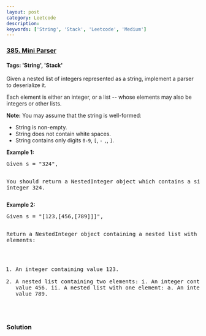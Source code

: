 ```yaml
---
layout: post
category: Leetcode
description: 
keywords: ['String', 'Stack', 'Leetcode', 'Medium']
---
```

### [385. Mini Parser](https://leetcode.com/problems/mini-parser)

#### Tags: 'String', 'Stack'

<div class="content__u3I1 question-content__JfgR"><div><p>Given a nested list of integers represented as a string, implement a parser to deserialize it.</p>
<p>Each element is either an integer, or a list -- whose elements may also be integers or other lists.</p>
<p><b>Note:</b>
You may assume that the string is well-formed:
</p><ul>
<li>String is non-empty.</li>
<li>String does not contain white spaces.</li>
<li>String contains only digits <code>0-9</code>, <code>[</code>, <code>-</code> <code>,</code>, <code>]</code>.</li>
</ul>
<p></p>
<p><b>Example 1:</b>
</p><pre>Given s = "324",

You should return a NestedInteger object which contains a single integer 324.
</pre>
<p></p>
<p><b>Example 2:</b>
</p><pre>Given s = "[123,[456,[789]]]",

Return a NestedInteger object containing a nested list with 2 elements:

1. An integer containing value 123.
2. A nested list containing two elements:
    i.  An integer containing value 456.
    ii. A nested list with one element:
         a. An integer containing value 789.
</pre>
<p></p></div></div>

### Solution
